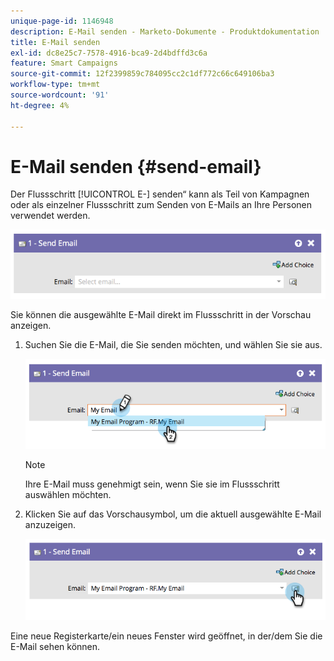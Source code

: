 ```yaml
---
unique-page-id: 1146948
description: E-Mail senden - Marketo-Dokumente - Produktdokumentation
title: E-Mail senden
exl-id: dc8e25c7-7578-4916-bca9-2d4bdffd3c6a
feature: Smart Campaigns
source-git-commit: 12f2399859c784095cc2c1df772c66c649106ba3
workflow-type: tm+mt
source-wordcount: '91'
ht-degree: 4%

---
```


# E-Mail senden {#send-email}

Der Flussschritt [!UICONTROL E-] senden“ kann als Teil von Kampagnen oder als einzelner Flussschritt zum Senden von E-Mails an Ihre Personen verwendet werden.

![](assets/send-email-1.png)

Sie können die ausgewählte E-Mail direkt im Flussschritt in der Vorschau anzeigen.

1. Suchen Sie die E-Mail, die Sie senden möchten, und wählen Sie sie aus.

   ![](assets/send-email-2.png)

   >[!NOTE]
   >
   >Ihre E-Mail muss genehmigt sein, wenn Sie sie im Flussschritt auswählen möchten.

1. Klicken Sie auf das Vorschausymbol, um die aktuell ausgewählte E-Mail anzuzeigen.

   ![](assets/send-email-3.png)

Eine neue Registerkarte/ein neues Fenster wird geöffnet, in der/dem Sie die E-Mail sehen können.
